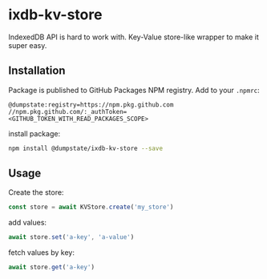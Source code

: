 # ixdb-kv-store

IndexedDB API is hard to work with. Key-Value store-like wrapper to make it super easy.

## Installation

Package is published to GitHub Packages NPM registry. Add to your `.npmrc`:

```
@dumpstate:registry=https://npm.pkg.github.com
//npm.pkg.github.com/:_authToken=<GITHUB_TOKEN_WITH_READ_PACKAGES_SCOPE>
```

install package:

```sh
npm install @dumpstate/ixdb-kv-store --save
```

## Usage

Create the store:

```ts
const store = await KVStore.create('my_store')
```

add values:

```ts
await store.set('a-key', 'a-value')
```

fetch values by key:

```ts
await store.get('a-key')
```
